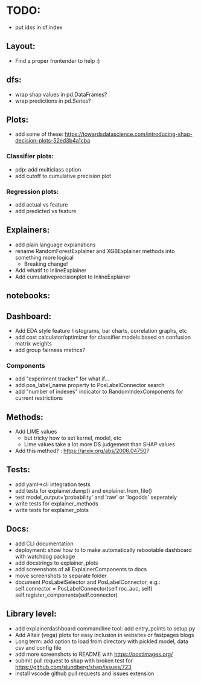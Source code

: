 
# TODO:
- put idxs in df.index

## Layout:
- Find a proper frontender to help :)

## dfs:
- wrap shap values in pd.DataFrames?
- wrap predictions in pd.Series?

## Plots:
- add some of these:
    https://towardsdatascience.com/introducing-shap-decision-plots-52ed3b4a1cba

### Classifier plots:
- pdp: add multiclass option
- add cutoff to cumulative precision plot

### Regression plots:
- add actual vs feature
- add predicted vs feature

## Explainers:
- add plain language explanations
- rename RandomForestExplainer and XGBExplainer methods into something more logical
    - Breaking change!
- Add whatif to InlineExplainer
- Add cumulativeprecisionplot to InlineExplainer

## notebooks:

## Dashboard:
- Add EDA style feature histograms, bar charts, correlation graphs, etc
- add cost calculator/optimizer for classifier models based on confusion matrix weights
- add group fairness metrics? 

### Components
- add "experiment tracker" for what if...
- add pos_label_name property to PosLabelConnector search
- add "number of indexes" indicator to RandomIndexComponents for current restrictions

## Methods:
- Add LIME values
    - but tricky how to set kernel, model, etc
    - Lime values take a lot more DS judgement than SHAP values
- Add this method? : https://arxiv.org/abs/2006.04750?

## Tests:
- add yaml->cli integration tests
- add tests for explainer.dump() and explainer.from_file()
- test model_output='probability' and 'raw' or 'logodds' seperately
- write tests for explainer_methods
- write tests for explainer_plots

## Docs:
- add CLI documentation
- deployment: show how to to make automatically rebootable dashboard 
    with watchdog package
- add docstrings to explainer_plots
- add screenshots of all ExplainerComponents to docs
- move screenshots to separate folder
- document PosLabelSelector and PosLabelConnector, e.g.:
        self.connector = PosLabelConnector(self.roc_auc, self)
        self.register_components(self.connector)

## Library level:
- add explainerdashboard commandline tool: add entry_points to setup.py
- Add Altair (vega) plots for easy inclusion in websites or fastpages blogs
- Long term: add option to load from directory with pickled model, data csv and config file
- add more screenshots to README with https://postimages.org/
- submit pull request to shap with broken test for https://github.com/slundberg/shap/issues/723
- install vscode github pull requests and issues extension
